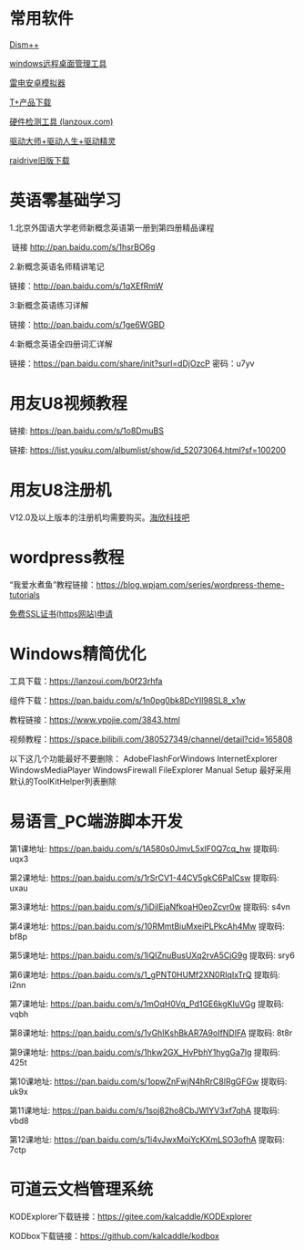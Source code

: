 # 常用软件

[Dism++](https://www.chuyu.me/zh-Hans/index.html)

[windows远程桌面管理工具](https://www.52pojie.cn/thread-1221160-1-2.html)

[雷电安卓模拟器](https://www.52pojie.cn/thread-1302859-1-1.html)

[T+产品下载](https://service.chanjet.com/product/goods/download-list?id=53aaa40295d458e44f5d3ce5)

[硬件检测工具 (lanzoux.com)](https://pan.lanzoux.com/b0f1dp0mh)

[驱动大师+驱动人生+驱动精灵](https://clamowo.lanzouy.com/b05ajvsla)

[raidrive旧版下载](https://raidrive.cn.uptodown.com/windows/versions)

# 英语零基础学习

1.北京外国语大学老师新概念英语第一册到第四册精品课程

​    链接 http://pan.baidu.com/s/1hsrBO6g

2.新概念英语名师精讲笔记

   链接：http://pan.baidu.com/s/1qXEfRmW

3:新概念英语练习详解

   链接：http://pan.baidu.com/s/1ge6WGBD

4:新概念英语全四册词汇详解

   链接：https://pan.baidu.com/share/init?surl=dDjOzcP 密码：u7yv

# 用友U8视频教程

链接: https://pan.baidu.com/s/1o8DmuBS 

链接: https://list.youku.com/albumlist/show/id_52073064.html?sf=100200

# 用友U8注册机

V12.0及以上版本的注册机均需要购买。[海欣科技吧](https://tieba.baidu.com/f?kw=海欣科技&ie=utf-8)

# wordpress教程

“我爱水煮鱼”教程链接：https://blog.wpjam.com/series/wordpress-theme-tutorials

[免费SSL证书(https网站)申请](https://www.cnblogs.com/osfipin/p/freessl.html)

# Windows精简优化

工具下载：https://lanzoui.com/b0f23rhfa

组件下载：https://pan.baidu.com/s/1n0pg0bk8DcYIl98SL8_x1w

教程链接：https://www.ypojie.com/3843.html

视频教程：https://space.bilibili.com/380527349/channel/detail?cid=165808

以下这几个功能最好不要删除：
AdobeFlashForWindows
InternetExplorer
WindowsMediaPlayer
WindowsFirewall
FileExplorer
Manual Setup
最好采用默认的ToolKitHelper列表删除

# 易语言_PC端游脚本开发

第1课地址: https://pan.baidu.com/s/1A580s0JmvL5xIF0Q7cq_hw 提取码: uqx3 

第2课地址: https://pan.baidu.com/s/1rSrCV1-44CV5gkC6PalCsw 提取码: uxau 

第3课地址: https://pan.baidu.com/s/1jDilEjaNfkoaH0eoZcvr0w 提取码: s4vn 

第4课地址: https://pan.baidu.com/s/10RMmtBiuMxeiPLPkcAh4Mw 提取码: bf8p 

第5课地址: https://pan.baidu.com/s/1iQIZnuBusUXq2rvA5CjG9g 提取码: sry6 

第6课地址: https://pan.baidu.com/s/1_gPNT0HUMf2XN0RIqIxTrQ 提取码: i2nn 

第7课地址: https://pan.baidu.com/s/1mOqH0Vq_Pd1GE6kgKIuVGg 提取码: vqbh 

第8课地址: https://pan.baidu.com/s/1vGhIKshBkAR7A9oIfNDIFA 提取码: 8t8r 

第9课地址: https://pan.baidu.com/s/1hkw2GX_HvPbhY1hygGa7Ig 提取码: 425t 

第10课地址: https://pan.baidu.com/s/1opwZnFwjN4hRrC8lRgGFGw 提取码: uk9x 

第11课地址: https://pan.baidu.com/s/1soj82ho8CbJWlYV3xf7qhA 提取码: vbd8 

第12课地址: https://pan.baidu.com/s/1i4vJwxMoiYcKXmLSO3ofhA 提取码: 7ctp 

# 可道云文档管理系统

KODExplorer下载链接：https://gitee.com/kalcaddle/KODExplorer

KODbox下载链接：https://github.com/kalcaddle/kodbox

